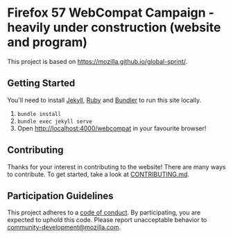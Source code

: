 # Firefox 57 WebCompat Campaign - heavily under construction (website and program)

This project is based on https://mozilla.github.io/global-sprint/.

## Getting Started

You'll need to install [Jekyll](https://jekyllrb.com/), [Ruby](https://www.ruby-lang.org/en/) and [Bundler](http://bundler.io/) to run this site locally.

1. `bundle install`
2. `bundle exec jekyll serve`
3. Open [http://localhost:4000/webcompat](http://localhost:4000/webcompat) in your favourite browser!

## Contributing

Thanks for your interest in contributing to the website! There are many ways to contribute. To get started, take a look at [CONTRIBUTING.md](CONTRIBUTING.MD).

## Participation Guidelines

This project adheres to a [code of conduct](CODE_OF_CONDUCT.md). By participating, you are expected to uphold this code. Please report unacceptable behavior to community-development@mozilla.com.